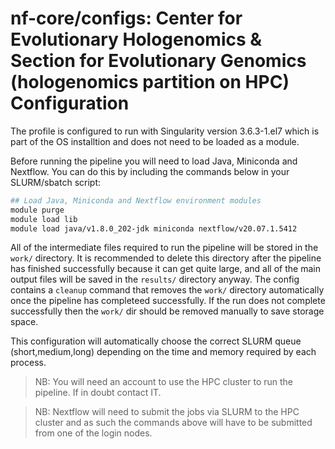 # nf-core/configs: Center for Evolutionary Hologenomics & Section for Evolutionary Genomics (hologenomics partition on HPC) Configuration

The profile is configured to run with Singularity version 3.6.3-1.el7 which is part of the OS installtion and does not need to be loaded as a module. 

Before running the pipeline you will need to load Java, Miniconda and Nextflow. You can do this by including the commands below in your SLURM/sbatch script:

```bash
## Load Java, Miniconda and Nextflow environment modules
module purge
module load lib
module load java/v1.8.0_202-jdk miniconda nextflow/v20.07.1.5412
```

All of the intermediate files required to run the pipeline will be stored in the `work/` directory. It is recommended to delete this directory after the pipeline has finished successfully because it can get quite large, and all of the main output files will be saved in the `results/` directory anyway.
The config contains a `cleanup` command that removes the `work/` directory automatically once the pipeline has completeed successfully. If the run does not complete successfully then the `work/` dir should be removed manually to save storage space.

This configuration will automatically choose the correct SLURM queue (short,medium,long) depending on the time and memory required by each process.

>NB: You will need an account to use the HPC cluster to run the pipeline. If in doubt contact IT.

>NB: Nextflow will need to submit the jobs via SLURM to the HPC cluster and as such the commands above will have to be submitted from one of the login nodes. 
